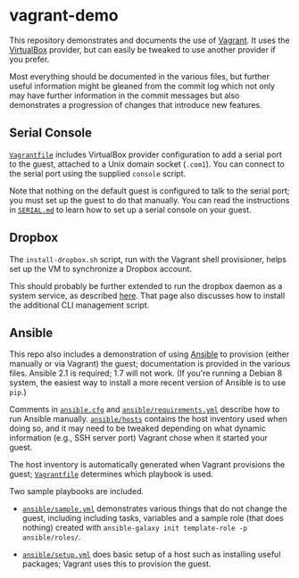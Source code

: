 vagrant-demo
============

This repository demonstrates and documents the use of [Vagrant]. It
uses the [VirtualBox] provider, but can easily be tweaked to use
another provider if you prefer.

Most everything should be documented in the various files, but further
useful information might be gleaned from the commit log which not only
may have further information in the commit messages but also
demonstrates a progression of changes that introduce new features.

[Vagrant]: https://www.vagrantup.com/docs/
[VirtualBox]: https://www.virtualbox.org/


Serial Console
--------------

[`Vagrantfile`] includes VirtualBox provider configuration to add a
serial port to the guest, attached to a Unix domain socket (`.com1`).
You can connect to the serial port using the supplied `console`
script.

Note that nothing on the default guest is configured to talk to the
serial port; you must set up the guest to do that manually. You can
read the instructions in [`SERIAL.md`](SERIAL.md) to learn how to set
up a serial console on your guest.


Dropbox
-------

The `install-dropbox.sh` script, run with the Vagrant shell
provisioner, helps set up the VM to synchronize a Dropbox account.

This should probably be further extended to run the dropbox daemon as
a system service, as described [here]. That page also discusses how to
install the additional CLI management script.

[here]: https://www.digitalocean.com/community/tutorials/how-to-install-dropbox-client-as-a-service-on-ubuntu-14-04


Ansible
-------

This repo also includes a demonstration of using [Ansible] to
provision (either manually or via Vagrant) the guest; documentation is
provided in the various files. Ansible 2.1 is required; 1.7 will not
work. (If you're running a Debian 8 system, the easiest way to install
a more recent version of Ansible is to use `pip`.)

Comments in [`ansible.cfg`] and [`ansible/requirements.yml`] describe
how to run Ansible manually. [`ansible/hosts`] contains the host
inventory used when doing so, and it may need to be tweaked depending
on what dynamic information (e.g., SSH server port) Vagrant chose when
it started your guest.

The host inventory is automatically generated when Vagrant provisions
the guest; [`Vagrantfile`] determines which playbook is used.

Two sample playbooks are included.

* [`ansible/sample.yml`] demonstrates various things that do not
  change the guest, including including tasks, variables and a sample
  role (that does nothing) created with `
    ansible-galaxy init template-role -p ansible/roles/
  `.

* [`ansible/setup.yml`] does basic setup of a host such as installing
  useful packages; Vagrant uses this to provision the guest.

[Ansible]: https://docs.ansible.com/ansible/
[`Vagrantfile`]: Vagrantfile
[`ansible.cfg`]: ansible.cfg
[`ansible/requirements.yml`]: ansible/requirements.yml
[`ansible/hosts`]: ansible/hosts
[`ansible/sample.yml`]: ansible/sample.yml
[`ansible/setup.yml`]: ansible/setup.yml
